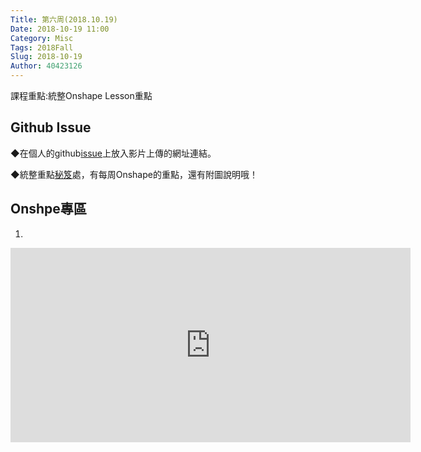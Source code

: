 ```yaml
---
Title: 第六周(2018.10.19)
Date: 2018-10-19 11:00
Category: Misc
Tags: 2018Fall
Slug: 2018-10-19
Author: 40423126
---
```


課程重點:統整Onshape Lesson重點

<!-- PELICAN_END_SUMMARY -->

Github Issue
----

◆在個人的github[issue]上放入影片上傳的網址連結。

◆統整重點[秘笈]處，有每周Onshape的重點，還有附圖說明哦！

[issue]: https://github.com/mdecadp2018/site-40423126/issues
[秘笈]: https://mdecadp2018.github.io/site-40423126/content/Onshape%20Lesson%20Plan.html

Onshpe專區
----

1.
<iframe src="https://player.vimeo.com/video/297074800" width="640" height="311" frameborder="0" webkitallowfullscreen mozallowfullscreen allowfullscreen></iframe>